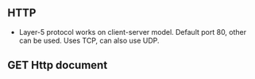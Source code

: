 ## HTTP
-  Layer-5 protocol works on client-server model. Default port 80, other can be used. Uses TCP, can also use UDP.

## GET Http document

